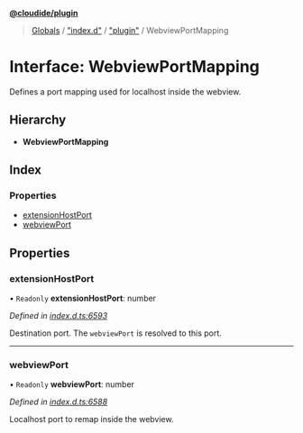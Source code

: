 **[@cloudide/plugin](../README.md)**

> [Globals](../README.md) / ["index.d"](../modules/_index_d_.md) / ["plugin"](../modules/_index_d_._plugin_.md) / WebviewPortMapping

# Interface: WebviewPortMapping

Defines a port mapping used for localhost inside the webview.

## Hierarchy

* **WebviewPortMapping**

## Index

### Properties

* [extensionHostPort](_index_d_._plugin_.webviewportmapping.md#extensionhostport)
* [webviewPort](_index_d_._plugin_.webviewportmapping.md#webviewport)

## Properties

### extensionHostPort

• `Readonly` **extensionHostPort**: number

*Defined in [index.d.ts:6593](https://github.com/huaweicloud/cloudide-plugin-api/blob/1ab5ef8/index.d.ts#L6593)*

Destination port. The `webviewPort` is resolved to this port.

___

### webviewPort

• `Readonly` **webviewPort**: number

*Defined in [index.d.ts:6588](https://github.com/huaweicloud/cloudide-plugin-api/blob/1ab5ef8/index.d.ts#L6588)*

Localhost port to remap inside the webview.
